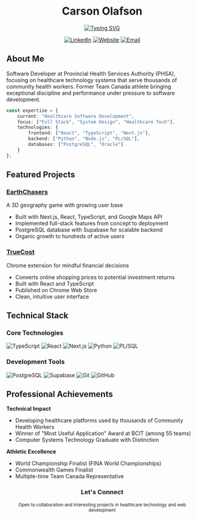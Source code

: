 <div align="center">
  <h1>Carson Olafson</h1>
  
  [![Typing SVG](https://readme-typing-svg.herokuapp.com?font=Inter&pause=1000&color=2E97F7&center=true&vCenter=true&random=false&width=435&lines=Healthcare+Software+Developer;Full+Stack+Engineer;Former+Team+Canada+Athlete)](https://git.io/typing-svg)

  [![LinkedIn](https://img.shields.io/badge/LinkedIn-0077B5?style=for-the-badge&logo=linkedin&logoColor=white)](https://www.linkedin.com/in/carsonolafson)
  [![Website](https://img.shields.io/badge/Website-4CAF50?style=for-the-badge&logo=safari&logoColor=white)](https://carsonolafson.com)
  [![Email](https://img.shields.io/badge/Email-EA4335?style=for-the-badge&logo=gmail&logoColor=white)](mailto:carsonolafson@gmail.com)
</div>

## About Me

Software Developer at Provincial Health Services Authority (PHSA), focusing on healthcare technology systems that serve thousands of community health workers. Former Team Canada athlete bringing exceptional discipline and performance under pressure to software development.

```typescript
const expertise = {
    current: "Healthcare Software Development",
    focus: ["Full Stack", "System Design", "Healthcare Tech"],
    technologies: {
        frontend: ["React", "TypeScript", "Next.js"],
        backend: ["Python", "Node.js", "PL/SQL"],
        databases: ["PostgreSQL", "Oracle"]
    }
};
```

## Featured Projects

### [EarthChasers](https://earthchasers.com)
A 3D geography game with growing user base
- Built with Next.js, React, TypeScript, and Google Maps API
- Implemented full-stack features from concept to deployment
- PostgreSQL database with Supabase for scalable backend
- Organic growth to hundreds of active users

### [TrueCost](https://chromewebstore.google.com/detail/truecost-price-to-investm/jaldojckkbnkanmoomabnilnjiohplhi)
Chrome extension for mindful financial decisions
- Converts online shopping prices to potential investment returns
- Built with React and TypeScript
- Published on Chrome Web Store
- Clean, intuitive user interface

## Technical Stack

### Core Technologies
![TypeScript](https://img.shields.io/badge/TypeScript-007ACC?style=flat-square&logo=typescript&logoColor=white)
![React](https://img.shields.io/badge/React-20232A?style=flat-square&logo=react&logoColor=61DAFB)
![Next.js](https://img.shields.io/badge/Next.js-000000?style=flat-square&logo=next.js&logoColor=white)
![Python](https://img.shields.io/badge/Python-3776AB?style=flat-square&logo=python&logoColor=white)
![PL/SQL](https://img.shields.io/badge/PLSQL-F80000?style=flat-square&logo=oracle&logoColor=white)

### Development Tools
![PostgreSQL](https://img.shields.io/badge/PostgreSQL-316192?style=flat-square&logo=postgresql&logoColor=white)
![Supabase](https://img.shields.io/badge/Supabase-3ECF8E?style=flat-square&logo=supabase&logoColor=white)
![Git](https://img.shields.io/badge/Git-F05032?style=flat-square&logo=git&logoColor=white)
![GitHub](https://img.shields.io/badge/GitHub-181717?style=flat-square&logo=github&logoColor=white)

## Professional Achievements

**Technical Impact**
- Developing healthcare platforms used by thousands of Community Health Workers
- Winner of "Most Useful Application" Award at BCIT (among 55 teams)
- Computer Systems Technology Graduate with Distinction

**Athletic Excellence**
- World Championship Finalist (FINA World Championships)
- Commonwealth Games Finalist
- Multiple-time Team Canada Representative

<div align="center">
  <h3>Let's Connect</h3>
  <sub>Open to collaboration and interesting projects in healthcare technology and web development</sub>
</div>
